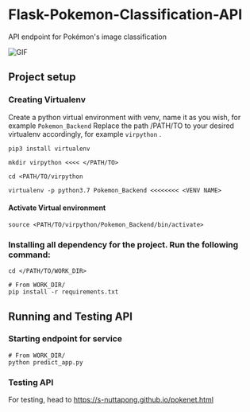 # Flask-Pokemon-Classification-API
API endpoint for Pokémon's image classification

![GIF](/pokenet_model/assets/ezgif.com-optimize.gif)

## Project setup

### Creating Virtualenv
Create a python virtual environment with venv, name it as you wish, for example ```Pokemon_Backend``` Replace the path /PATH/TO to your desired virtualenv accordingly, for example ```virpython``` .
```
pip3 install virtualenv

mkdir virpython <<<< </PATH/TO>

cd <PATH/TO/virpython

virtualenv -p python3.7 Pokemon_Backend <<<<<<<< <VENV NAME>
```
#### Activate Virtual environment
```
source <PATH/TO/virpython/Pokemon_Backend/bin/activate>
```

### Installing all dependency for the project. Run the following command:
```
cd </PATH/TO/WORK_DIR>

# From WORK_DIR/
pip install -r requirements.txt
``` 

## Running and Testing API

### Starting endpoint for service
```
# From WORK_DIR/
python predict_app.py
```
### Testing API
For testing, head to https://s-nuttapong.github.io/pokenet.html

